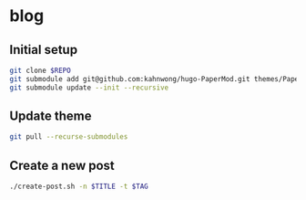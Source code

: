 # blog

## Initial setup

```bash
git clone $REPO
git submodule add git@github.com:kahnwong/hugo-PaperMod.git themes/PaperMod
git submodule update --init --recursive
```

## Update theme

```bash
git pull --recurse-submodules
```

## Create a new post

```bash
./create-post.sh -n $TITLE -t $TAG
```
